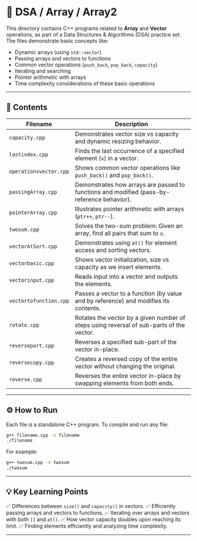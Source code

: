 # 📂 DSA / Array / Array2

This directory contains C++ programs related to **Array** and **Vector** operations, as part of a Data Structures & Algorithms (DSA) practice set. The files demonstrate basic concepts like:

* Dynamic arrays (using `std::vector`)
* Passing arrays and vectors to functions
* Common vector operations (`push_back`, `pop_back`, `capacity`)
* Iterating and searching
* Pointer arithmetic with arrays
* Time complexity considerations of these basic operations

---

## 📜 Contents

| Filename               | Description                                                                                |
| ---------------------- | ------------------------------------------------------------------------------------------ |
| `capacity.cpp`         | Demonstrates vector size vs capacity and dynamic resizing behavior.                        |
| `lastindex.cpp`        | Finds the last occurrence of a specified element (`x`) in a vector.                        |
| `operationsvector.cpp` | Shows common vector operations like `push_back()` and `pop_back()`.                        |
| `passingArray.cpp`     | Demonstrates how arrays are passed to functions and modified (pass-by-reference behavior). |
| `pointerArray.cpp`     | Illustrates pointer arithmetic with arrays (`ptr++`, `ptr--`).                             |
| `twosum.cpp`           | Solves the two-sum problem: Given an array, find all pairs that sum to `x`.                |
| `vectorAtSort.cpp`     | Demonstrates using `at()` for element access and sorting vectors.                          |
| `vectorbasic.cpp`      | Shows vector initialization, size vs capacity as we insert elements.                       |
| `vectorinput.cpp`      | Reads input into a vector and outputs the elements.                                        |
| `vectortofunction.cpp` | Passes a vector to a function (by value and by reference) and modifies its contents.       |
| `rotate.cpp`           | Rotates the vector by a given number of steps using reversal of sub-parts of the vector.   |
| `reversepart.cpp`      | Reverses a specified sub-part of the vector in-place.                                      |
| `reversecopy.cpp`      | Creates a reversed copy of the entire vector without changing the original.                |
| `reverse.cpp`          | Reverses the entire vector in-place by swapping elements from both ends.                   |

---

## ⚙️ How to Run

Each file is a standalone C++ program. To compile and run any file:

```bash
g++ filename.cpp -o filename
./filename
```

For example:

```bash
g++ twosum.cpp -o twosum
./twosum
```

---

## 💡 Key Learning Points

✅ Differences between `size()` and `capacity()` in vectors.
✅ Efficiently passing arrays and vectors to functions.
✅ Iterating over arrays and vectors with both `[]` and `at()`.
✅ How vector capacity doubles upon reaching its limit.
✅ Finding elements efficiently and analyzing time complexity.

---
